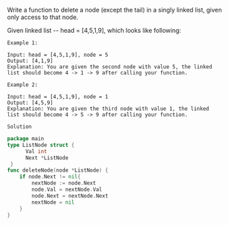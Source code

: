 Write a function to delete a node (except the tail) in a singly linked list, given only access to that node.

Given linked list -- head = [4,5,1,9], which looks like following:

 
```textmate
Example 1:

Input: head = [4,5,1,9], node = 5
Output: [4,1,9]
Explanation: You are given the second node with value 5, the linked list should become 4 -> 1 -> 9 after calling your function.

Example 2:

Input: head = [4,5,1,9], node = 1
Output: [4,5,9]
Explanation: You are given the third node with value 1, the linked list should become 4 -> 5 -> 9 after calling your function.
```

`Solution`

```go
package main
type ListNode struct {
      Val int
      Next *ListNode
 }
func deleteNode(node *ListNode) {
    if node.Next != nil{
        nextNode := node.Next
        node.Val = nextNode.Val
        node.Next = nextNode.Next
        nextNode = nil
    }
}
```